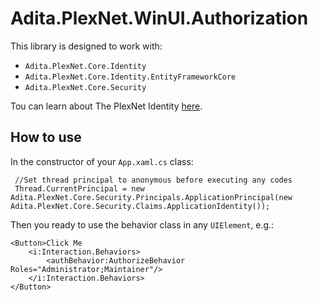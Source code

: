 # Adita.PlexNet.WinUI.Authorization

This library is designed to work with:
- `Adita.PlexNet.Core.Identity`
- `Adita.PlexNet.Core.Identity.EntityFrameworkCore`
- `Adita.PlexNet.Core.Security`

Tou can learn about The PlexNet Identity [here](https://github.com/sans-eng/Adita.PlexNet.Core.Identity).

## How to use

In the constructor of your `App.xaml.cs` class:

```
 //Set thread principal to anonymous before executing any codes
 Thread.CurrentPrincipal = new Adita.PlexNet.Core.Security.Principals.ApplicationPrincipal(new Adita.PlexNet.Core.Security.Claims.ApplicationIdentity());
```

Then you ready to use the behavior class in any `UIElement`, e.g.:
```
<Button>Click Me
    <i:Interaction.Behaviors>
        <authBehavior:AuthorizeBehavior Roles="Administrator;Maintainer"/>
    </i:Interaction.Behaviors>
</Button>
```